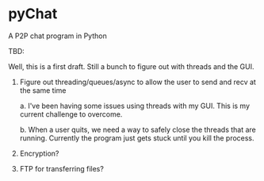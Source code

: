 # pyChat
A P2P chat program in Python

TBD:

Well, this is a first draft.  Still a bunch to figure out with threads and the GUI.

1. Figure out threading/queues/async to allow the user to send and recv at the same time

	a. I've been having some issues using threads with my GUI.  This is my current challenge to overcome.

	b. When a user quits, we need a way to safely close the threads that are running. Currently the program just gets stuck until you kill the process.

2. Encryption?
3. FTP for transferring files?


